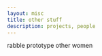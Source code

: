 ```yaml
---
layout: misc
title: other stuff
description: projects, people
---
```


rabble
prototype
other women
